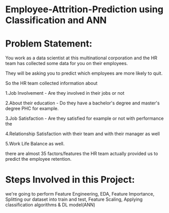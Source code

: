 # Employee-Attrition-Prediction using Classification and ANN


# Problem Statement:

You work as a data scientist at this multinational corporation and the HR team has collected some data for you on their employees.

They will be asking you to predict which employees are more likely to quit.

So the HR team collected information about

1.Job Involvement - Are they involved in their jobs or not

2.About their education - Do they have a bachelor's degree and master's degree PHC for example.

3.Job Satisfaction - Are they satisfied for example or not with performance the

4.Relationship Satisfaction with their team and with their manager as well

5.Work Life Balance as well.

there are almost 35 factors/features the HR team actually provided us to predict the employee retention.

# Steps Involved in this Project:

we're going to perform Feature Engineering, EDA, Feature Importance, Splitting our dataset into train and test, Feature Scaling, Applying classification algorithms & DL model(ANN)
